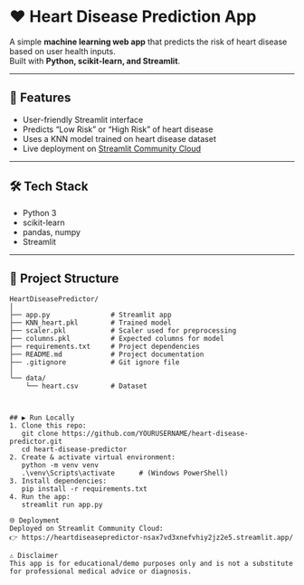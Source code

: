 # ❤️ Heart Disease Prediction App

A simple **machine learning web app** that predicts the risk of heart disease based on user health inputs.  
Built with **Python, scikit-learn, and Streamlit**.

---

## 🚀 Features
- User-friendly Streamlit interface
- Predicts “Low Risk” or “High Risk” of heart disease
- Uses a KNN model trained on heart disease dataset
- Live deployment on [Streamlit Community Cloud](https://streamlit.io/cloud)

---

## 🛠️ Tech Stack
- Python 3
- scikit-learn
- pandas, numpy
- Streamlit

---

## 📂 Project Structure
```plaintext
HeartDiseasePredictor/
│
├── app.py               # Streamlit app
├── KNN_heart.pkl        # Trained model
├── scaler.pkl           # Scaler used for preprocessing
├── columns.pkl          # Expected columns for model
├── requirements.txt     # Project dependencies
├── README.md            # Project documentation
├── .gitignore           # Git ignore file
│
└── data/
    └── heart.csv        # Dataset



## ▶️ Run Locally
1. Clone this repo:
   git clone https://github.com/YOURUSERNAME/heart-disease-predictor.git
   cd heart-disease-predictor
2. Create & activate virtual environment:
   python -m venv venv
   .\venv\Scripts\activate      # (Windows PowerShell)
3. Install dependencies:
   pip install -r requirements.txt
4. Run the app:
   streamlit run app.py

🌐 Deployment
Deployed on Streamlit Community Cloud:
👉 https://heartdiseasepredictor-nsax7vd3xnefvhiy2jz2e5.streamlit.app/

⚠️ Disclaimer
This app is for educational/demo purposes only and is not a substitute for professional medical advice or diagnosis.

